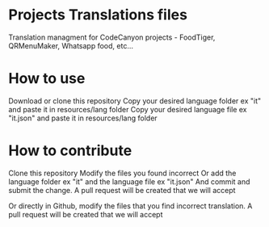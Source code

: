 # Projects Translations files
Translation managment for CodeCanyon projects - FoodTiger, QRMenuMaker, Whatsapp food, etc...

# How to use
Download or clone this repository
Copy your desired language folder ex "it" and paste it in resources/lang folder
Copy your desired language file ex "it.json" and paste it in resources/lang folder

# How to contribute
Clone this repository
Modify the files you found incorrect
Or add the language folder ex "it" and the language file ex "it.json"
And commit and submit the change. 
A pull request will be created that we will accept

Or directly in Github, modify the files that you find incorrect translation.
A pull request will be created that we will accept
